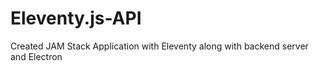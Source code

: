 # Eleventy.js-API
Created JAM Stack Application with Eleventy along with backend server and Electron
